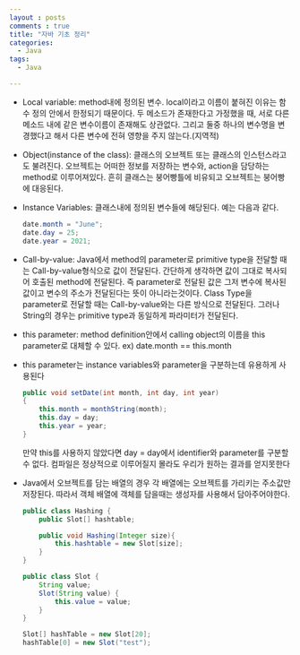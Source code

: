 ```yaml
---
layout : posts
comments : true
title: "자바 기초 정리"
categories:
  - Java
tags:
  - Java

---
```


- Local variable: method내에 정의된 변수. local이라고 이름이 붙혀진 이유는 함수 정의 안에서 한정되기 때문이다. 두 메소드가 존재한다고 가정했을 때, 서로 다른 메소드 내에 같은 변수이름이 존재해도 상관없다. 그리고 둘중 하나의 변수명을 변경했다고 해서 다른 변수에 전혀 영향을 주지 않는다.(지역적)

- Object(instance of the class): 클래스의 오브젝트 또는 클래스의 인스턴스라고도 불려진다. 오브젝트는 어떠한 정보를 저장하는 변수와, action을 담당하는 method로 이루어져있다. 흔히 클래스는 붕어빵틀에 비유되고 오브젝트는 붕어빵에 대응된다.

- Instance Variables: 클래스내에 정의된 변수들에 해당된다. 예는 다음과 같다.

    ```java
    date.month = "June";
    date.day = 25;
    date.year = 2021;
    ```

- Call-by-value: Java에서 method의 parameter로 primitive type을 전달할 때는 Call-by-value형식으로 값이 전달된다. 간단하게 생각하면 값이 그대로 복사되어 호출된 method에 전달된다. 즉 parameter로 전달된 값은 그저 변수에 복사된 값이고 변수의 주소가 전달된다는 뜻이 아니라는것이다. Class Type을 parameter로 전달할 때는 Call-by-value와는 다른 방식으로 전달된다. 그러나 String의 경우는 primitive type과 동일하게 파라미터가 전달된다.

- this parameter: method definition안에서 calling object의 이름을 this parameter로 대체할 수 있다. ex) date.month == this.month

- this parameter는 instance variables와 parameter을 구분하는데 유용하게 사용된다

    ```java
    public void setDate(int month, int day, int year)
    {
    	this.month = monthString(month);
    	this.day = day;
    	this.year = year;
    }
    ```

    만약 this를 사용하지 않았다면 day = day에서 identifier와 parameter를 구분할 수 없다. 컴파일은 정상적으로 이루어질지 몰라도 우리가 원하는 결과를 얻지못한다

- Java에서 오브젝트를 담는 배열의 경우 각 배열에는 오브젝트를 가리키는 주소값만 저장된다. 따라서 객체 배열에 객체를 담을때는 생성자를 사용해서 담아주어야한다.

    ```java
    public class Hashing {
        public Slot[] hashtable;

        public void Hashing(Integer size){
            this.hashtable = new Slot[size];
        }
    }

    public class Slot {
        String value;
        Slot(String value) {
            this.value = value;
        }
    }

    Slot[] hashTable = new Slot[20];
    hashTable[0] = new Slot("test");
    ```

